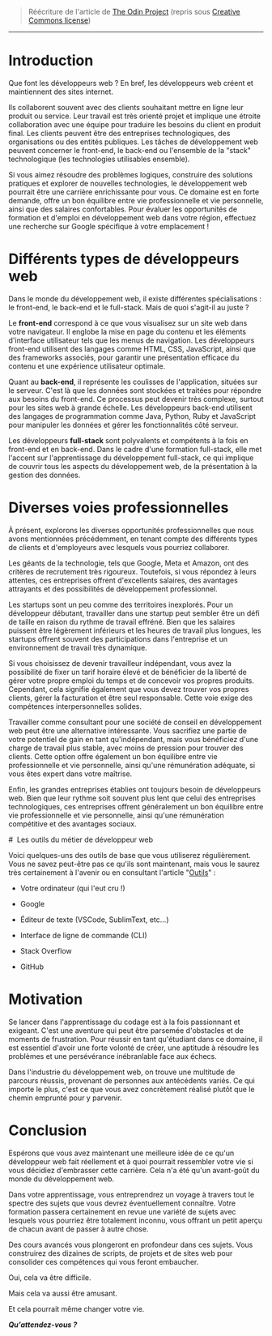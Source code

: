 > Réécriture de l'article de [The Odin Project](https://www.theodinproject.com/lessons/foundations-introduction-to-web-development) (repris sous [Creative Commons license](https://github.com/TheOdinProject/curriculum/blob/main/license.md))

---

# Introduction

Que font les développeurs web ? En bref, les développeurs web créent et maintiennent des sites internet.

Ils collaborent souvent avec des clients souhaitant mettre en ligne leur produit ou service. Leur travail est très orienté projet et implique une étroite collaboration avec une équipe pour traduire les besoins du client en produit final. Les clients peuvent être des entreprises technologiques, des organisations ou des entités publiques. Les tâches de développement web peuvent concerner le front-end, le back-end ou l'ensemble de la "stack" technologique (les technologies utilisables ensemble).

Si vous aimez résoudre des problèmes logiques, construire des solutions pratiques et explorer de nouvelles technologies, le développement web pourrait être une carrière enrichissante pour vous. Ce domaine est en forte demande, offre un bon équilibre entre vie professionnelle et vie personnelle, ainsi que des salaires confortables. Pour évaluer les opportunités de formation et d'emploi en développement web dans votre région, effectuez une recherche sur Google spécifique à votre emplacement !

# Différents types de développeurs web

Dans le monde du développement web, il existe différentes spécialisations : le front-end, le back-end et le full-stack. Mais de quoi s'agit-il au juste ?

Le **front-end** correspond à ce que vous visualisez sur un site web dans votre navigateur. Il englobe la mise en page du contenu et les éléments d'interface utilisateur tels que les menus de navigation. Les développeurs front-end utilisent des langages comme HTML, CSS, JavaScript, ainsi que des frameworks associés, pour garantir une présentation efficace du contenu et une expérience utilisateur optimale.

Quant au **back-end**, il représente les coulisses de l'application, situées sur le serveur. C'est là que les données sont stockées et traitées pour répondre aux besoins du front-end. Ce processus peut devenir très complexe, surtout pour les sites web à grande échelle. Les développeurs back-end utilisent des langages de programmation comme Java, Python, Ruby et JavaScript pour manipuler les données et gérer les fonctionnalités côté serveur.

Les développeurs **full-stack** sont polyvalents et compétents à la fois en front-end et en back-end. Dans le cadre d'une formation full-stack, elle met l'accent sur l'apprentissage du développement full-stack, ce qui implique de couvrir tous les aspects du développement web, de la présentation à la gestion des données.

# Diverses voies professionnelles

À présent, explorons les diverses opportunités professionnelles que nous avons mentionnées précédemment, en tenant compte des différents types de clients et d'employeurs avec lesquels vous pourriez collaborer.

Les géants de la technologie, tels que Google, Meta et Amazon, ont des critères de recrutement très rigoureux. Toutefois, si vous répondez à leurs attentes, ces entreprises offrent d'excellents salaires, des avantages attrayants et des possibilités de développement professionnel.

Les startups sont un peu comme des territoires inexplorés. Pour un développeur débutant, travailler dans une startup peut sembler être un défi de taille en raison du rythme de travail effréné. Bien que les salaires puissent être légèrement inférieurs et les heures de travail plus longues, les startups offrent souvent des participations dans l'entreprise et un environnement de travail très dynamique.

Si vous choisissez de devenir travailleur indépendant, vous avez la possibilité de fixer un tarif horaire élevé et de bénéficier de la liberté de gérer votre propre emploi du temps et de concevoir vos propres produits. Cependant, cela signifie également que vous devez trouver vos propres clients, gérer la facturation et être seul responsable. Cette voie exige des compétences interpersonnelles solides.

Travailler comme consultant pour une société de conseil en développement web peut être une alternative intéressante. Vous sacrifiez une partie de votre potentiel de gain en tant qu'indépendant, mais vous bénéficiez d'une charge de travail plus stable, avec moins de pression pour trouver des clients. Cette option offre également un bon équilibre entre vie professionnelle et vie personnelle, ainsi qu'une rémunération adéquate, si vous êtes expert dans votre maîtrise.

Enfin, les grandes entreprises établies ont toujours besoin de développeurs web. Bien que leur rythme soit souvent plus lent que celui des entreprises technologiques, ces entreprises offrent généralement un bon équilibre entre vie professionnelle et vie personnelle, ainsi qu'une rémunération compétitive et des avantages sociaux.

#  Les outils du métier de développeur web

Voici quelques-uns des outils de base que vous utiliserez régulièrement. Vous ne savez peut-être pas ce qu'ils sont maintenant, mais vous le saurez très certainement à l'avenir ou en consultant l'article "[Outils](../tools/README.md)" :

- Votre ordinateur (qui l'eut cru !)

- Google

- Éditeur de texte (VSCode, SublimText, etc...)

- Interface de ligne de commande (CLI)

- Stack Overflow

- GitHub

# Motivation

Se lancer dans l'apprentissage du codage est à la fois passionnant et exigeant. C'est une aventure qui peut être parsemée d'obstacles et de moments de frustration. Pour réussir en tant qu'étudiant dans ce domaine, il est essentiel d'avoir une forte volonté de créer, une aptitude à résoudre les problèmes et une persévérance inébranlable face aux échecs.

Dans l'industrie du développement web, on trouve une multitude de parcours réussis, provenant de personnes aux antécédents variés. Ce qui importe le plus, c'est ce que vous avez concrètement réalisé plutôt que le chemin emprunté pour y parvenir.

# Conclusion

Espérons que vous avez maintenant une meilleure idée de ce qu'un développeur web fait réellement et à quoi pourrait ressembler votre vie si vous décidiez d'embrasser cette carrière. Cela n'a été qu'un avant-goût du monde du développement web.

Dans votre apprentissage, vous entreprendrez un voyage à travers tout le spectre des sujets que vous devrez éventuellement connaître. Votre formation passera certainement en revue une variété de sujets avec lesquels vous pourriez être totalement inconnu, vous offrant un petit aperçu de chacun avant de passer à autre chose.

Des cours avancés vous plongeront en profondeur dans ces sujets. Vous construirez des dizaines de scripts, de projets et de sites web pour consolider ces compétences qui vous feront embaucher.

Oui, cela va être difficile.

Mais cela va aussi être amusant.

Et cela pourrait même changer votre vie.

**_Qu'attendez-vous ?_**
